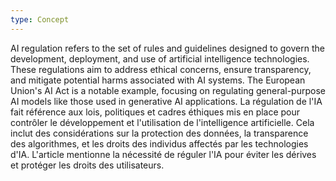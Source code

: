 ```yaml
---
type: Concept
---
```


AI regulation refers to the set of rules and guidelines designed to govern the development, deployment, and use of artificial intelligence technologies. These regulations aim to address ethical concerns, ensure transparency, and mitigate potential harms associated with AI systems. The European Union's AI Act is a notable example, focusing on regulating general-purpose AI models like those used in generative AI applications. La régulation de l'IA fait référence aux lois, politiques et cadres éthiques mis en place pour contrôler le développement et l'utilisation de l'intelligence artificielle. Cela inclut des considérations sur la protection des données, la transparence des algorithmes, et les droits des individus affectés par les technologies d'IA. L'article mentionne la nécessité de réguler l'IA pour éviter les dérives et protéger les droits des utilisateurs.